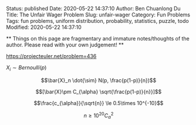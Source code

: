 Status: published
Date: 2020-05-22 14:37:10
Author: Ben Chuanlong Du
Title: The Unfair Wager Problem
Slug: unfair-wager
Category: Fun Problems
Tags: fun problems, uniform distribution, probability, statistics, puzzle, todo
Modified: 2020-05-22 14:37:10

**
Things on this page are
fragmentary and immature notes/thoughts of the author.
Please read with your own judgement!
**


https://projecteuler.net/problem=436

$X_i \sim Bernoulli(p)$

$$\bar{X}_n \dot{\sim} N(p, \frac{p(1-p)}{n})$$

$$[\bar{X}\pm C_{\alpha} \sqrt{\frac{p(1-p)}{n}}]$$

$$\frac{c_{\alpha}}{\sqrt{n}} \le 0.5\times 10^{-10}$$

$$n \ge 10^{20} C_{\alpha}^2$$

